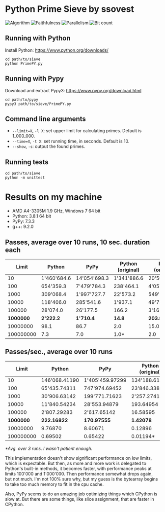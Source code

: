 # Python Prime Sieve by ssovest

![Algorithm](https://img.shields.io/badge/Algorithm-base-green)
![Faithfulness](https://img.shields.io/badge/Faithful-yes-green)
![Parallelism](https://img.shields.io/badge/Parallel-no-green)
![Bit count](https://img.shields.io/badge/Bits-8-yellowgreen)

## Running with Python

Install Python: https://www.python.org/downloads/


```
cd path/to/sieve
python PrimePY.py
```

## Running with Pypy

Download and extract Pypy3: https://www.pypy.org/download.html


```
cd path/to/pypy
pypy3 path/to/sieve/PrimePY.py
```

## Command line arguments

 - `--limit=X`, `-l X`: set upper limit for calculating primes. Default is 1_000_000.
 - `--time=X`, `-t X`: set running time, in seconds. Default is 10.
 - `--show`, `-s`: output the found primes.

## Running tests

```
cd path/to/sieve
python -m unittest
```

# Results on my machine

 - AMD A4-3305M 1.9 GHz, Windows 7 64 bit
 - Python: 3.8.1 64 bit
 - PyPy: 7.3.3
 - g++: 9.2.0

Passes, average over 10 runs, 10 sec. duration each
-
|Limit      |Python     |PyPy        |Python (original)|PyPy (original)|C#         |C++
|-----------|-----------|------------|-----------------|---------------|-----------|-----------
|10         |1'460'684.6|14'054'698.3|      1'341'886.6|   20'563'347.0|9'012'584.3|3'441'332.0
|100        |  654'359.3| 7'479'784.3|        238'464.1|    4'057'462.0|6'913'831.5|1'766'864.4
|1000       |  309'068.4| 1'997'727.7|         22'573.2|      549'117.2|1'728'762.2|1'353'130.4
|10000      |  118'406.0|   285'541.6|          1'937.1|       49'720.8|  171'218.5|  504'840.4
|100000     |   28'074.0|    26'177.5|            166.2|        3'161.2|   15'153.7|   63'118.2
|**1000000**|**2'222.2**| **1'710.4**|         **14.8**|      **203.8**|**1'377.7**|**4'870.8**
|10000000   |       98.1|        86.7|              2.0|           15.0|      107.2|      193.5
|100000000  |        7.3|         7.0|             1.0*|            2.0|        8.0|       14.0

Passes/sec., average over 10 runs
-
|Limit      |Python       |PyPy           |Python (original)|PyPy (original)|C#           |C++
|-----------|-------------|---------------|-----------------|---------------|-------------|-------------
|10         |146'068.41190|1'405'459.97299|    134'188.61218|2'056'315.06029|901'206.88097|344'133.20000
|100        | 65'435.74311|  747'974.69452|     23'846.33893|  405'743.77278|691'343.60515|176'686.44000
|1000       | 30'906.63142|  199'771.71623|      2'257.27410|   54'911.30435|172'866.33205|135'313.04000
|10000      | 11'840.54234|   28'553.94879|        193.64954|    4'972.00489| 17'120.87069| 50'484.04000
|100000     |  2'807.29283|    2'617.65142|         16.58595|      316.07127|  1'515.28333|  6'311.82000
|**1000000**|**222.16822**|  **170.97555**|      **1.42078**|   **20.32647**|**137.71392**|**487.08000**
|10000000   |      9.76870|        8.60671|          0.12896|        1.46159|     10.67402|     19.35000
|100000000  |      0.69502|        0.65422|         0.01194*|        0.11842|      0.72642|      1.40000

_*Avg. over 3 runs. I wasn't patient enough._

This implementation doesn't show significant performance on low limits, which is expectable. But then, as more and more work is delegated to Python's built-in methods, it becomes faster, with performance peaks at limits 100'000 and 1'000'000. Then performance somewhat drops again, but not much. I'm not 100% sure why, but my guess is the bytearray begins to take too much memory to fit in the cpu cache.

Also, PyPy seems to do an amazing job optimizing things which CPython is slow at. But there are some things, like slice assignment, that are faster in CPython.